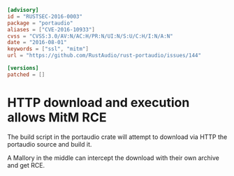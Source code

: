 ```toml
[advisory]
id = "RUSTSEC-2016-0003"
package = "portaudio"
aliases = ["CVE-2016-10933"]
cvss = "CVSS:3.0/AV:N/AC:H/PR:N/UI:N/S:U/C:H/I:N/A:N"
date = "2016-08-01"
keywords = ["ssl", "mitm"]
url = "https://github.com/RustAudio/rust-portaudio/issues/144"

[versions]
patched = []
```

# HTTP download and execution allows MitM RCE

The build script in the portaudio crate will attempt to download via HTTP
the portaudio source and build it.

A Mallory in the middle can intercept the download with their own archive
and get RCE.
